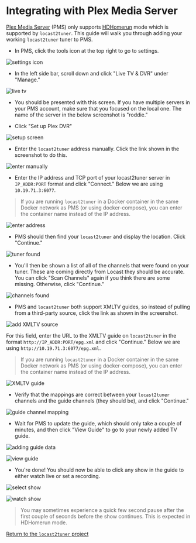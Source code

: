 # Integrating with Plex Media Server

[Plex Media Server](https://www.plex.tv/) (PMS) only supports [HDHomerun](https://www.silicondust.com/) mode which is supported by `locast2tuner`.  This guide will walk you through adding your working `locast2tuner` tuner to PMS.

* In PMS, click the tools icon at the top right to go to settings.

![settings icon](images/01_plex-01.png)

* In the left side bar, scroll down and click "Live TV & DVR" under "Manage."

![live tv](images/01_plex-02.png)

* You should be presented with this screen. If you have multiple servers in your PMS account, make sure that you focused on the local one. The name of the server in the below screenshot is "roddie."

* Click "Set up Plex DVR"

![setup screen](images/01_plex-03.png)

* Enter the `locast2tuner` address manually. Click the link shown in the screenshot to do this.

![enter manually](images/01_plex-04.png)

* Enter the IP address and TCP port of your locast2tuner server in `IP_ADDR:PORT` format and click "Connect."  Below we are using `10.19.71.3:6077`.

> If you are running `locast2tuner` in a Docker container in the same Docker network as PMS (or using docker-compose), you can enter the container name instead of the IP address.

![enter address](images/01_plex-05.png)

* PMS should then find your `locast2tuner` and display the location.  Click "Continue."

![tuner found](images/01_plex-06.png)

* You'll then be shown a list of all of the channels that were found on your tuner. These are coming directly from Locast they should be accurate. You can click "Scan Channels" again if you think there are some missing.  Otherwise, click "Continue."

![channels found](images/01_plex-07.png)

* PMS and `locast2tuner` both support XMLTV guides, so instead of pulling from a third-party source, click the link as shown in the screenshot.

![add XMLTV source](images/01_plex-08.png)

For this field, enter the URL to the XMLTV guide on `locast2tuner` in the format `http://IP_ADDR:PORT/epg.xml` and click "Continue."  Below we are using `http://10.19.71.3:6077/epg.xml`.

> If you are running `locast2tuner` in a Docker container in the same Docker network as PMS (or using docker-compose), you can enter the container name instead of the IP address.

![XMLTV guide](images/01_plex-09.png)

* Verify that the mappings are correct between your `locast2tuner` channels and the guide channels (they should be), and click "Continue."

![guide channel mapping](images/01_plex-10.png)

* Wait for PMS to update the guide, which should only take a couple of minutes, and then click "View Guide" to go to your newly added TV guide.

![adding guide data](images/01_plex-11.png)

![view guide](images/01_plex-12.png)

* You're done!  You should now be able to click any show in the guide to either watch live or set a recording.

![select show](images/01_plex-13.png)

![watch show](images/01_plex-14.png)

> You may sometimes experience a quick few second pause after the first couple of seconds before the show continues.  This is expected in HDHomerun mode.

[Return to the `locast2tuner` project](https://github.com/wouterdebie/locast2tuner)
